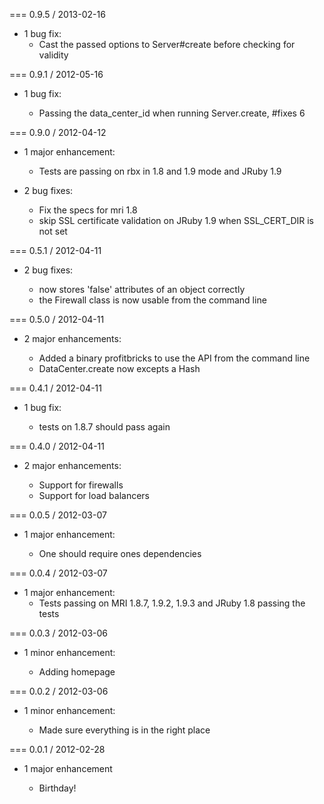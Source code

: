 === 0.9.5 / 2013-02-16

* 1 bug fix:
  * Cast the passed options to Server#create before checking for validity  

=== 0.9.1 / 2012-05-16

* 1 bug fix:

  * Passing the data_center_id when running Server.create, #fixes 6

=== 0.9.0 / 2012-04-12

* 1 major enhancement:

  * Tests are passing on rbx in 1.8 and 1.9 mode and JRuby 1.9

* 2 bug fixes:

  * Fix the specs for mri 1.8
  * skip SSL certificate validation on JRuby 1.9 when SSL_CERT_DIR is not set

=== 0.5.1 / 2012-04-11

* 2 bug fixes:

  * now stores 'false' attributes of an object correctly
  * the Firewall class is now usable from the command line

=== 0.5.0 / 2012-04-11

* 2 major enhancements:

  * Added a binary profitbricks to use the API from the command line
  * DataCenter.create now excepts a Hash

=== 0.4.1 / 2012-04-11

* 1 bug fix:

  * tests on 1.8.7 should pass again

=== 0.4.0 / 2012-04-11

* 2 major enhancements:

  * Support for firewalls
  * Support for load balancers

=== 0.0.5 / 2012-03-07

* 1 major enhancement:

  * One should require ones dependencies

=== 0.0.4 / 2012-03-07

* 1 major enhancement:
  * Tests passing on MRI 1.8.7, 1.9.2, 1.9.3 and JRuby 1.8 passing the tests

=== 0.0.3 / 2012-03-06

* 1 minor enhancement:

  * Adding homepage

=== 0.0.2 / 2012-03-06

* 1 minor enhancement:

  * Made sure everything is in the right place

=== 0.0.1 / 2012-02-28

* 1 major enhancement

  * Birthday!
